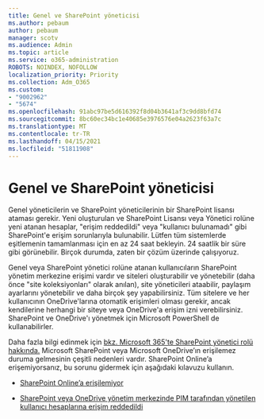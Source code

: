 ```yaml
---
title: Genel ve SharePoint yöneticisi
ms.author: pebaum
author: pebaum
manager: scotv
ms.audience: Admin
ms.topic: article
ms.service: o365-administration
ROBOTS: NOINDEX, NOFOLLOW
localization_priority: Priority
ms.collection: Adm_O365
ms.custom:
- "9002962"
- "5674"
ms.openlocfilehash: 91abc97be5d616392f8d04b3641af3c9dd8bfd74
ms.sourcegitcommit: 8bc60ec34bc1e40685e3976576e04a2623f63a7c
ms.translationtype: MT
ms.contentlocale: tr-TR
ms.lasthandoff: 04/15/2021
ms.locfileid: "51811908"
---
```

# <a name="global-and-sharepoint-admin"></a>Genel ve SharePoint yöneticisi

Genel yöneticilerin ve SharePoint yöneticilerinin bir SharePoint lisansı ataması gerekir. Yeni oluşturulan ve SharePoint Lisansı veya Yönetici rolüne yeni atanan hesaplar, "erişim reddedildi" veya "kullanıcı bulunamadı" gibi SharePoint'e erişim sorunlarıyla bulunabilir. Lütfen tüm sistemlerde eşitlemenin tamamlanması için en az 24 saat bekleyin. 24 saatlik bir süre gibi görünebilir. Birçok durumda, zaten bir çözüm üzerinde çalışıyoruz.

Genel veya SharePoint yönetici rolüne atanan kullanıcıların SharePoint yönetim merkezine erişimi vardır ve siteleri oluşturabilir ve yönetebilir (daha önce "site koleksiyonları" olarak anılan), site yöneticileri ataabilir, paylaşım ayarlarını yönetebilir ve daha birçok şey yapabilirsiniz. Tüm sitelere ve her kullanıcının OneDrive'larına otomatik erişimleri olması gerekir, ancak kendilerine herhangi bir siteye veya OneDrive'a erişim izni verebilirsiniz. SharePoint ve OneDrive'ı yönetmek için Microsoft PowerShell de kullanabilirler.

Daha fazla bilgi edinmek için [bkz. Microsoft 365'te SharePoint yönetici rolü hakkında.](https://docs.microsoft.com/sharepoint/sharepoint-admin-role)
Microsoft SharePoint veya Microsoft OneDrive’ın erişilemez duruma gelmesinin çeşitli nedenleri vardır. SharePoint Online’a erişemiyorsanız, bu sorunu gidermek için aşağıdaki kılavuzu kullanın.

- [SharePoint Online’a erişilemiyor](https://docs.microsoft.com/sharepoint/troubleshoot/sharing-and-permissions/sharepoint-online-inaccessible)

- [SharePoint veya OneDrive yönetim merkezinde PIM tarafından yönetilen kullanıcı hesaplarına erişim reddedildi](https://docs.microsoft.com/sharepoint/troubleshoot/administration/access-denied-to-pim-user-accounts)